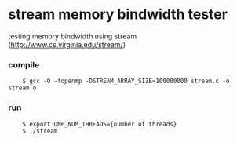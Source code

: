 stream memory bindwidth tester
=========================================
testing memory bindwidth using stream (http://www.cs.virginia.edu/stream/) 


### compile
		$ gcc -O -fopenmp -DSTREAM_ARRAY_SIZE=100000000 stream.c -o stream.o
		
### run
		$ export OMP_NUM_THREADS={number of threads}
		$ ./stream

        
				
